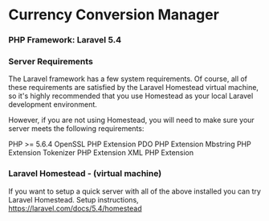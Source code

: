 # Currency Conversion Manager

### PHP Framework: Laravel 5.4 

### Server Requirements

The Laravel framework has a few system requirements. Of course, all of these requirements are satisfied by the Laravel Homestead virtual machine, so it's highly recommended that you use Homestead as your local Laravel development environment.

However, if you are not using Homestead, you will need to make sure your server meets the following requirements:

PHP >= 5.6.4
OpenSSL PHP Extension
PDO PHP Extension
Mbstring PHP Extension
Tokenizer PHP Extension
XML PHP Extension


### Laravel Homestead - (virtual machine)
If you want to setup a quick server with all of the above installed you can try Laravel Homestead.
Setup instructions, https://laravel.com/docs/5.4/homestead
